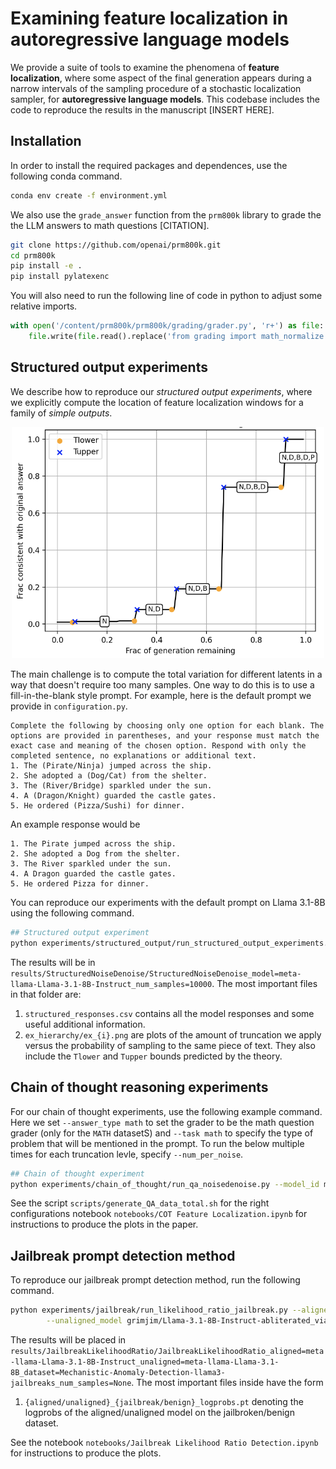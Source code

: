 # Examining feature localization in autoregressive language models

We provide a suite of tools to examine the phenomena of **feature localization**, where some aspect of the final generation appears during a narrow intervals of the sampling procedure of a stochastic localization sampler, for **autoregressive language models**. This codebase includes the code to reproduce the results in the manuscript [INSERT HERE]. 


## Installation
In order to install the required packages and dependences, use the following conda command.
```bash
conda env create -f environment.yml
```
We also use the `grade_answer` function from the `prm800k` library to grade the the LLM answers to math questions [CITATION].
```bash
git clone https://github.com/openai/prm800k.git
cd prm800k
pip install -e . 
pip install pylatexenc
```

You will also need to run the following line of code in python to adjust some relative imports.
```python
with open('/content/prm800k/prm800k/grading/grader.py', 'r+') as file:
    file.write(file.read().replace('from grading import math_normalize', 'from . import math_normalize'))
```

## Structured output experiments
We describe how to reproduce our _structured output experiments_, where we explicitly compute the location of feature localization windows for a family of _simple outputs_. 

<p align="center">
  <img src="assets/structured_hierarchy.png" width="500">
</p>


The main challenge is to compute the total variation for different latents in a way that doesn't require too many samples. One way to do this is to use a  fill-in-the-blank style prompt. For example, here is the default prompt we provide in `configuration.py`. 
```
Complete the following by choosing only one option for each blank. The options are provided in parentheses, and your response must match the exact case and meaning of the chosen option. Respond with only the completed sentence, no explanations or additional text.
1. The (Pirate/Ninja) jumped across the ship.
2. She adopted a (Dog/Cat) from the shelter.
3. The (River/Bridge) sparkled under the sun.
4. A (Dragon/Knight) guarded the castle gates.
5. He ordered (Pizza/Sushi) for dinner.
```
An example response would be 
```
1. The Pirate jumped across the ship.
2. She adopted a Dog from the shelter.
3. The River sparkled under the sun.
4. A Dragon guarded the castle gates.
5. He ordered Pizza for dinner.
```
You can reproduce our experiments with the default prompt on Llama 3.1-8B using the following command.
```bash
## Structured output experiment
python experiments/structured_output/run_structured_output_experiments.py --model_id meta-llama/Llama-3.1-8B-Instruct --num_samples 10000
```
The results will be in `results/StructuredNoiseDenoise/StructuredNoiseDenoise_model=meta-llama-Llama-3.1-8B-Instruct_num_samples=10000`. The most important files in that folder are:
1. `structured_responses.csv` contains all the model responses and some useful additional information.
2. `ex_hierarchy/ex_{i}.png` are plots of the amount of truncation we apply versus the probability of sampling to the same piece of text. They also include the `Tlower` and `Tupper` bounds predicted by the theory.

## Chain of thought reasoning experiments
For our chain of thought experiments, use the following example command. Here we set ``--answer_type math`` to set the grader to be the math question grader (only for the `MATH` datasetS) and ``--task math`` to specify the type of problem that will be mentioned in the prompt. To run the below multiple times for each truncation levle, specify ``--num_per_noise``. 

```bash
## Chain of thought experiment
python experiments/chain_of_thought/run_qa_noisedenoise.py --model_id meta-llama/Llama-3.1-8B-Instruct --dataset competition_math --split test --task math --num_samples 10000 --answer_type math
```

See the script `scripts/generate_QA_data_total.sh` for the right configurations notebook `notebooks/COT Feature Localization.ipynb` for instructions to produce the plots in the paper. 

## Jailbreak prompt detection method
To reproduce our jailbreak prompt detection method, run the following command. 

```bash
python experiments/jailbreak/run_likelihood_ratio_jailbreak.py --aligned_model meta-llama/Llama-3.1-8B-Instruct \
        --unaligned_model grimjim/Llama-3.1-8B-Instruct-abliterated_via_adapter
```

The results will be placed in `results/JailbreakLikelihoodRatio/JailbreakLikelihoodRatio_aligned=meta-llama-Llama-3.1-8B-Instruct_unaligned=meta-llama-Llama-3.1-8B_dataset=Mechanistic-Anomaly-Detection-llama3-jailbreaks_num_samples=None`. The most important files inside have the form

1. `{aligned/unaligned}_{jailbreak/benign}_logprobs.pt` denoting the logprobs of the aligned/unaligned model on the jailbroken/benign dataset. 

See the notebook `notebooks/Jailbreak Likelihood Ratio Detection.ipynb` for instructions to produce the plots. 

